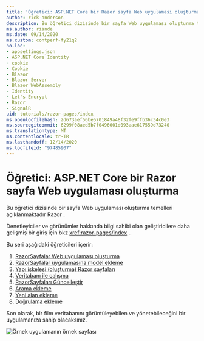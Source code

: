 ```yaml
---
title: 'Öğretici: ASP.NET Core bir Razor sayfa Web uygulaması oluşturma'
author: rick-anderson
description: Bu öğretici dizisinde bir sayfa Web uygulaması oluşturma temelleri açıklanmaktadır Razor .
ms.author: riande
ms.date: 09/14/2020
ms.custom: contperf-fy21q2
no-loc:
- appsettings.json
- ASP.NET Core Identity
- cookie
- Cookie
- Blazor
- Blazor Server
- Blazor WebAssembly
- Identity
- Let's Encrypt
- Razor
- SignalR
uid: tutorials/razor-pages/index
ms.openlocfilehash: 2d673aef56be5701849a48f32fe9ffb36c34c0e3
ms.sourcegitcommit: 6299f08aed5b7f0496001d093aae617559d73240
ms.translationtype: MT
ms.contentlocale: tr-TR
ms.lasthandoff: 12/14/2020
ms.locfileid: "97485907"
---
```

# <a name="tutorial-create-a-no-locrazor-pages-web-app-with-aspnet-core"></a>Öğretici: ASP.NET Core bir Razor sayfa Web uygulaması oluşturma

Bu öğretici dizisinde bir sayfa Web uygulaması oluşturma temelleri açıklanmaktadır Razor . 

Denetleyiciler ve görünümler hakkında bilgi sahibi olan geliştiricilere daha gelişmiş bir giriş için bkz <xref:razor-pages/index> ..

Bu seri aşağıdaki öğreticileri içerir:

1. [RazorSayfalar Web uygulaması oluşturma](xref:tutorials/razor-pages/razor-pages-start)
1. [RazorSayfalar uygulamasına model ekleme](xref:tutorials/razor-pages/model)
1. [Yapı iskelesi (oluşturma) Razor sayfaları](xref:tutorials/razor-pages/page)
1. [Veritabanı ile çalışma](xref:tutorials/razor-pages/sql)
1. [RazorSayfaları Güncelleştir](xref:tutorials/razor-pages/da1)
1. [Arama ekleme](xref:tutorials/razor-pages/search)
1. [Yeni alan ekleme](xref:tutorials/razor-pages/new-field)
1. [Doğrulama ekleme](xref:tutorials/razor-pages/validation)

Son olarak, bir film veritabanını görüntüleyebilen ve yönetebileceğini bir uygulamanıza sahip olacaksınız.

![Örnek uygulamanın örnek sayfası](index/_static/sample-page.png)
